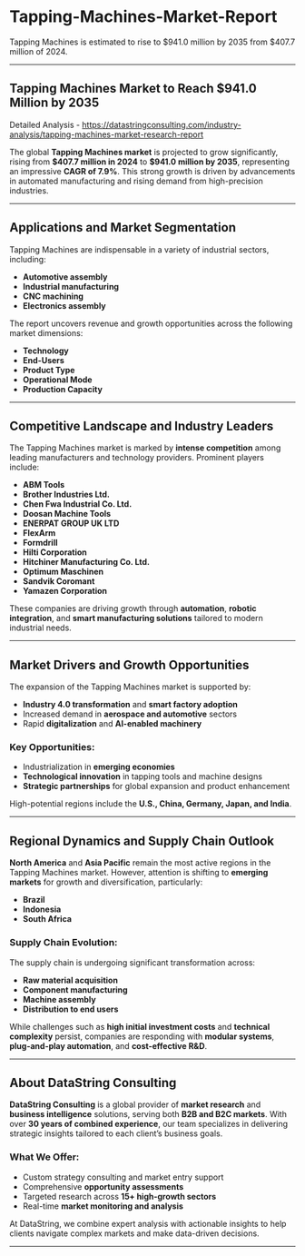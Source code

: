 # Tapping-Machines-Market-Report

Tapping Machines is estimated to rise to $941.0 million by 2035 from $407.7 million of 2024.

---

## Tapping Machines Market to Reach \$941.0 Million by 2035

Detailed Analysis - https://datastringconsulting.com/industry-analysis/tapping-machines-market-research-report

The global **Tapping Machines market** is projected to grow significantly, rising from **\$407.7 million in 2024** to **\$941.0 million by 2035**, representing an impressive **CAGR of 7.9%**. This strong growth is driven by advancements in automated manufacturing and rising demand from high-precision industries.

---

## Applications and Market Segmentation

Tapping Machines are indispensable in a variety of industrial sectors, including:

* **Automotive assembly**
* **Industrial manufacturing**
* **CNC machining**
* **Electronics assembly**

The report uncovers revenue and growth opportunities across the following market dimensions:

* **Technology**
* **End-Users**
* **Product Type**
* **Operational Mode**
* **Production Capacity**

---

## Competitive Landscape and Industry Leaders

The Tapping Machines market is marked by **intense competition** among leading manufacturers and technology providers. Prominent players include:

* **ABM Tools**
* **Brother Industries Ltd.**
* **Chen Fwa Industrial Co. Ltd.**
* **Doosan Machine Tools**
* **ENERPAT GROUP UK LTD**
* **FlexArm**
* **Formdrill**
* **Hilti Corporation**
* **Hitchiner Manufacturing Co. Ltd.**
* **Optimum Maschinen**
* **Sandvik Coromant**
* **Yamazen Corporation**

These companies are driving growth through **automation**, **robotic integration**, and **smart manufacturing solutions** tailored to modern industrial needs.

---

## Market Drivers and Growth Opportunities

The expansion of the Tapping Machines market is supported by:

* **Industry 4.0 transformation** and **smart factory adoption**
* Increased demand in **aerospace and automotive** sectors
* Rapid **digitalization** and **AI-enabled machinery**

### Key Opportunities:

* Industrialization in **emerging economies**
* **Technological innovation** in tapping tools and machine designs
* **Strategic partnerships** for global expansion and product enhancement

High-potential regions include the **U.S., China, Germany, Japan, and India**.

---

## Regional Dynamics and Supply Chain Outlook

**North America** and **Asia Pacific** remain the most active regions in the Tapping Machines market. However, attention is shifting to **emerging markets** for growth and diversification, particularly:

* **Brazil**
* **Indonesia**
* **South Africa**

### Supply Chain Evolution:

The supply chain is undergoing significant transformation across:

* **Raw material acquisition**
* **Component manufacturing**
* **Machine assembly**
* **Distribution to end users**

While challenges such as **high initial investment costs** and **technical complexity** persist, companies are responding with **modular systems**, **plug-and-play automation**, and **cost-effective R\&D**.

---

## About DataString Consulting

**DataString Consulting** is a global provider of **market research** and **business intelligence** solutions, serving both **B2B and B2C markets**. With over **30 years of combined experience**, our team specializes in delivering strategic insights tailored to each client’s business goals.

### What We Offer:

* Custom strategy consulting and market entry support
* Comprehensive **opportunity assessments**
* Targeted research across **15+ high-growth sectors**
* Real-time **market monitoring and analysis**

At DataString, we combine expert analysis with actionable insights to help clients navigate complex markets and make data-driven decisions.

---
